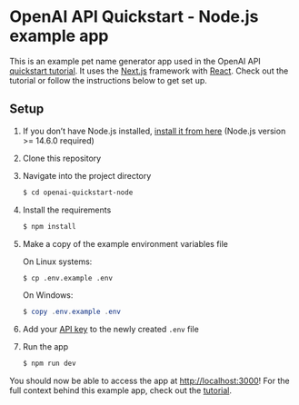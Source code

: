 # OpenAI API Quickstart - Node.js example app

This is an example pet name generator app used in the OpenAI API [quickstart tutorial](https://beta.openai.com/docs/quickstart). It uses the [Next.js](https://nextjs.org/) framework with [React](https://reactjs.org/). Check out the tutorial or follow the instructions below to get set up.

## Setup

1. If you don’t have Node.js installed, [install it from here](https://nodejs.org/en/) (Node.js version >= 14.6.0 required)

2. Clone this repository

3. Navigate into the project directory

    ```bash
    $ cd openai-quickstart-node
    ```

4. Install the requirements

    ```bash
    $ npm install
    ```

5. Make a copy of the example environment variables file

    On Linux systems:

    ```bash
    $ cp .env.example .env
    ```

    On Windows:

    ```powershell
    $ copy .env.example .env
    ```

6. Add your [API key](https://beta.openai.com/account/api-keys) to the newly created `.env` file

7. Run the app

    ```bash
    $ npm run dev
    ```

You should now be able to access the app at [http://localhost:3000](http://localhost:3000)! For the full context behind this example app, check out the [tutorial](https://beta.openai.com/docs/quickstart).
